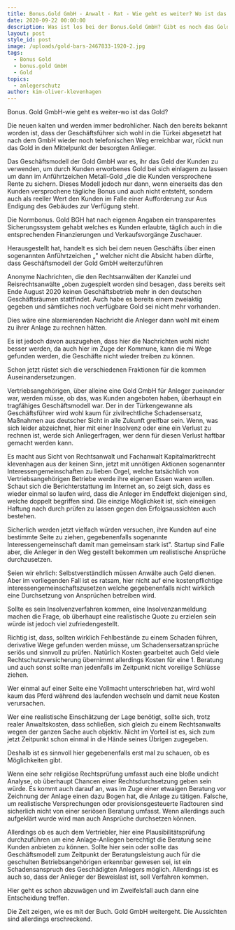 ```yaml
---
title: Bonus.Gold GmbH - Anwalt - Rat - Wie geht es weiter? Wo ist das Gold?
date: 2020-09-22 00:00:00
description: Was ist los bei der Bonus.Gold GmbH? Gibt es noch das Gold der Anleger?
layout: post
style_id: post
image: /uploads/gold-bars-2467833-1920-2.jpg
tags:
  - Bonus Gold
  - bonus.gold GmbH
  - Gold
topics:
  - anlegerschutz
author: kim-oliver-klevenhagen
---
```


Bonus. Gold GmbH-wie geht es weiter-wo ist das Gold?

Die neuen kalten und werden immer bedrohlicher. Nach den bereits bekannt worden ist, dass der Geschäftsführer sich wohl in die Türkei abgesetzt hat nach dem GmbH wieder noch telefonischen Weg erreichbar war, rückt nun das Gold in den Mittelpunkt der besorgten Anlieger.

Das Geschäftsmodell der Gold GmbH war es, ihr das Geld der Kunden zu verwenden, um durch Kunden erworbenes Gold bei sich einlagern zu lassen um dann im Anführtzeichen Metall-Gold „die die Kunden versprochene Rente zu sichern. Dieses Modell jedoch nur dann, wenn einerseits das den Kunden versprochene tägliche Bonus und auch nicht entsteht, sondern auch als reeller Wert den Kunden im Falle einer Aufforderung zur Aus Endigung des Gebäudes zur Verfügung steht.

Die Normbonus. Gold BGH hat nach eigenen Angaben ein transparentes Sicherungssystem gehabt welches es Kunden erlaubte, täglich auch in die entsprechenden Finanzierungen und Verkaufsvorgänge Zuschauer.

Herausgestellt hat, handelt es sich bei dem neuen Geschäfts über einen sogenannten Anführtzeichen „" welcher nicht die Absicht haben dürfte, dass Geschäftsmodell der Gold GmbH weiterzuführen

Anonyme Nachrichten, die den Rechtsanwälten der Kanzlei und Reisrechtsanwälte „oben zugespielt worden sind besagen, dass bereits seit Ende August 2020 keinen Geschäftsbetrieb mehr in den deutschen Geschäftsräumen stattfindet. Auch habe es bereits einem zweiaktig gegeben und sämtliches noch verfügbare Gold sei nicht mehr vorhanden.

Dies wäre eine alarmierenden Nachricht die Anleger dann wohl mit einem zu ihrer Anlage zu rechnen hätten.

Es ist jedoch davon auszugehen, dass hier die Nachrichten wohl nicht besser werden, da auch hier im Zuge der Kommune, kann die mi Wege gefunden werden, die Geschäfte nicht wieder treiben zu können.

Schon jetzt rüstet sich die verschiedenen Fraktionen für die kommen Auseinandersetzungen.

Vertriebsangehörigen, über alleine eine Gold GmbH für Anleger zueinander war, werden müsse, ob das, was Kunden angeboten haben, überhaupt ein tragfähiges Geschäftsmodell war. Der in der Türkengewanne als Geschäftsführer wird wohl kaum für zivilrechtliche Schadensersatz, Ma&szlig;nahmen aus deutscher Sicht in alle Zukunft greifbar sein. Wenn, was sich leider abzeichnet, hier mit einer Insolvenz oder eine ein Verlust zu rechnen ist, werde sich Anliegerfragen, wer denn für diesen Verlust haftbar gemacht werden kann.

Es macht aus Sicht von Rechtsanwalt und Fachanwalt Kapitalmarktrecht klevenhagen aus der keinen Sinn, jetzt mit unnötigen Aktionen sogenannter Interessengemeinschaften zu lieben Orgel, welche tatsächlich von Vertriebsangehörigen Betriebe werde ihre eigenen Essen waren wollen. Schaut sich die Berichterstattung im Internet an, so zeigt sich, dass es wieder einmal so laufen wird, dass die Anleger im Endeffekt diejenigen sind, welche doppelt begriffen sind. Die einzige Möglichkeit ist, sich eineiigen Haftung nach durch prüfen zu lassen gegen den Erfolgsaussichten auch bestehen.

Sicherlich werden jetzt vielfach würden versuchen, ihre Kunden auf eine bestimmte Seite zu ziehen, gegebenenfalls sogenannte Interessengemeinschaft damit man gemeinsam stark ist". Startup sind Falle aber, die Anleger in den Weg gestellt bekommen um realistische Ansprüche durchzusetzen.

Seien wir ehrlich: Selbstverständlich müssen Anwälte auch Geld dienen. Aber im vorliegenden Fall ist es ratsam, hier nicht auf eine kostenpflichtige interessengemeinschaftszusetzen welche gegebenenfalls nicht wirklich eine Durchsetzung von Ansprüchen betreiben wird.

Sollte es sein Insolvenzverfahren kommen, eine Insolvenzanmeldung machen die Frage, ob überhaupt eine realistische Quote zu erzielen sein würde ist jedoch viel zufriedengestellt.

Richtig ist, dass, sollten wirklich Fehlbestände zu einem Schaden führen, derivative Wege gefunden werden müsse, um Schadensersatzansprüche seriös und sinnvoll zu prüfen. Natürlich Kosten gearbeitet auch Geld viele Rechtschutzversicherung übernimmt allerdings Kosten für eine 1. Beratung und auch sonst sollte man jedenfalls im Zeitpunkt nicht voreilige Schlüsse ziehen.

Wer einmal auf einer Seite eine Vollmacht unterschrieben hat, wird wohl kaum das Pferd während des laufenden wechseln und damit neue Kosten verursachen.

Wer eine realistische Einschätzung der Lage benötigt, sollte sich, trotz realer Anwaltskosten, dass schlie&szlig;en, sich gleich zu einem Rechtsanwalts wegen der ganzen Sache auch objektiv. Nicht im Vorteil ist es, sich zum jetzt Zeitpunkt schon einmal in die Hände seines Übrigen zugegeben.

Deshalb ist es sinnvoll hier gegebenenfalls erst mal zu schauen, ob es Möglichkeiten gibt.

Wenn eine sehr religiöse Rechtsprüfung umfasst auch eine blo&szlig;e undicht Analyse, ob überhaupt Chancen einer Rechtsdurchsetzung geben sein würde. Es kommt auch darauf an, was im Zuge einer etwaigen Beratung vor Zeichnung der Anlage einen dazu Bogen hat, die Anlage zu tätigen. Falsche, um realistische Versprechungen oder provisionsgesteuerte Radtouren sind sicherlich nicht von einer seriösen Beratung umfasst. Wenn allerdings auch aufgeklärt wurde wird man auch Ansprüche durchsetzen können.

Allerdings ob es auch dem Vertriebler, hier eine Plausibilitätsprüfung durchzuführen um eine Anlage-Anliegen berechtigt die Beratung seine Kunden anbieten zu können. Sollte hier sein oder sollte das Geschäftsmodell zum Zeitpunkt der Beratungsleistung auch für die geschulten Betriebsangehörigen erkennbar gewesen sei, ist ein Schadensanspruch des Geschädigten Anlegers möglich. Allerdings ist es auch so, dass der Anlieger der Beweislast ist, soll Verfahren kommen.

Hier geht es schon abzuwägen und im Zweifelsfall auch dann eine Entscheidung treffen.

Die Zeit zeigen, wie es mit der Buch. Gold GmbH weitergeht. Die Aussichten sind allerdings erschreckend.